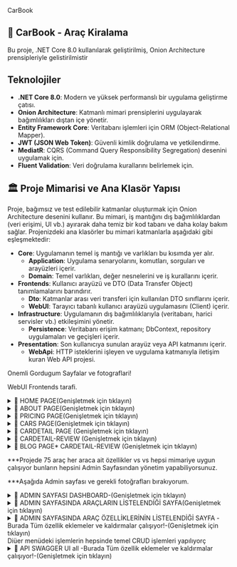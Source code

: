 CarBook 

## 🚗 CarBook - Araç Kiralama

Bu proje, .NET Core 8.0 kullanılarak geliştirilmiş, Onion Architecture prensipleriyle gelistirilmistir

## Teknolojiler
* **.NET Core 8.0**: Modern ve yüksek performanslı bir uygulama geliştirme çatısı.
* **Onion Architecture**: Katmanlı mimari prensiplerini uygulayarak bağımlılıkları dıştan içe yönetir.
* **Entity Framework Core**: Veritabanı işlemleri için ORM (Object-Relational Mapper).
* **JWT (JSON Web Token)**: Güvenli kimlik doğrulama ve yetkilendirme.
* **MediatR**: CQRS (Command Query Responsibility Segregation) desenini uygulamak için.
* **Fluent Validation**: Veri doğrulama kurallarını belirlemek için.


## 🏛️ Proje Mimarisi ve Ana Klasör Yapısı

Proje, bağımsız ve test edilebilir katmanlar oluşturmak için Onion Architecture desenini kullanır. Bu mimari, iş mantığını dış bağımlılıklardan (veri erişimi, UI vb.) ayırarak daha temiz bir kod tabanı ve daha kolay bakım sağlar. Projenizdeki ana klasörler bu mimari katmanlarla aşağıdaki gibi eşleşmektedir:

* **Core**: Uygulamanın temel iş mantığı ve varlıkları bu kısımda yer alır.
    * **Application**: Uygulama senaryolarını, komutları, sorguları ve arayüzleri içerir.
    * **Domain**: Temel varlıkları, değer nesnelerini ve iş kurallarını içerir.
* **Frontends**: Kullanıcı arayüzü ve DTO (Data Transfer Object) tanımlamalarını barındırır.
    * **Dto**: Katmanlar arası veri transferi için kullanılan DTO sınıflarını içerir.
    * **WebUI**: Tarayıcı tabanlı kullanıcı arayüzü uygulamasını (Client) içerir.
* **Infrastructure**: Uygulamanın dış bağımlılıklarıyla (veritabanı, harici servisler vb.) etkileşimini yönetir.
    * **Persistence**: Veritabanı erişim katmanı; DbContext, repository uygulamaları ve geçişleri içerir.
* **Presentation**: Son kullanıcıya sunulan arayüz veya API katmanını içerir.
    * **WebApi**: HTTP isteklerini işleyen ve uygulama katmanıyla iletişim kuran Web API projesi.
 
Onemli Gordugum Sayfalar ve fotograflari!

WebUI Frontends tarafi.


<details>
   <summary> 💾 HOME PAGE(Genişletmek için tıklayın)</summary>

  <img width="1920" height="6239" alt="Home" src="https://github.com/user-attachments/assets/062a5f71-ff5e-4bee-9b15-7cdc4f720861" />
</details>


<details>

   <summary> 💾  ABOUT PAGE(Genişletmek için tıklayın)</summary>
<img width="2560" height="3139" alt="about" src="https://github.com/user-attachments/assets/323c3435-0429-4152-9f5d-01ee94ddc9c8" />
</details>
<details>
   <summary> 💾  PRICING PAGE(Genişletmek için tıklayın)</summary>
   
   <img width="2560" height="1440" alt="Screenshot 2025-07-28 181339" src="https://github.com/user-attachments/assets/b06ce303-23ed-4615-bd3f-645638d95c36" />

</details>
<details>
   <summary> 💾 CARS PAGE(Genişletmek için tıklayın)</summary>
   <img width="2560" height="1440" alt="Screenshot 2025-07-28 181549" src="https://github.com/user-attachments/assets/ca14bcef-7f7f-4988-b5de-8345ffae8e0c" />


</details>


<details>
   <summary> 💾 CARDETAIL PAGE (Genişletmek için tıklayın)</summary>
   <img width="2560" height="1440" alt="Screenshot 2025-07-28 181549" src="https://github.com/user-attachments/assets/ca14bcef-7f7f-4988-b5de-8345ffae8e0c" />
</details>
<details>
   <summary> 💾 CARDETAIL-REVIEW (Genişletmek için tıklayın)</summary>
<img width="2560" height="1440" alt="Screenshot 2025-07-28 181922" src="https://github.com/user-attachments/assets/c78e7dea-31a9-474c-877b-71dd49faefa5" />
</details>

</details>
<details>
   <summary> 💾 BLOG PAGE* CARDETAIL-REVIEW (Genişletmek için tıklayın)</summary>
<img width="2560" height="7475" alt="BLOG" src="https://github.com/user-attachments/assets/e5fd445a-a5c2-4c64-b8f4-6f3b3c4cbe2e" />

</details>




***Projede 75 araç her araca ait özellikler vs vs hepsi mimariye uygun çalışıyor bunların hepsini Admin Sayfasından yönetim yapabiliyorsunuz.

***Aşağıda Admin sayfası ve gerekli fotoğrafları bırakıyorum.

<details>
   <summary> 💾 ADMIN SAYFASI DASHBOARD-(Genişletmek için tıklayın)</summary> 

<img width="2560" height="1440" alt="image" src="https://github.com/user-attachments/assets/6c9c1d49-6aad-4d22-a172-d89af22e94d3" />

</details>
<details>
   <summary>💾 ADMIN SAYFASINDA ARAÇLARIN LİSTELENDİĞİ SAYFA(Genişletmek için tıklayın)</summary>
<img width="2560" height="1440" alt="image" src="https://github.com/user-attachments/assets/82f7e490-ee3b-437a-aef0-f7d2b19bc212" />


</details>

<details>
   <summary>💾 ADMIN SAYFASINDA ARAÇ ÖZELLİKLERİNİN LİSTELENDİĞİ SAYFA -Burada Tüm özellik eklemeler ve kaldırmalar çalışıyor!-(Genişletmek için tıklayın)</summary> 
<img width="2560" height="1440" alt="image" src="https://github.com/user-attachments/assets/1a606ead-299f-4202-9498-1bbc58627ab1" />

</details>
Diüer menüdeki işlemlerin hepsinde temel CRUD işlemleri yapılıyorç


<details>
   <summary>💾 API SWAGGER UI all -Burada Tüm özellik eklemeler ve kaldırmalar çalışıyor!-(Genişletmek için tıklayın)</summary> 
<img width="1285" height="10902" alt="APILER" src="https://github.com/user-attachments/assets/aedc5046-5bc7-49ed-95e9-e8cb5b6eb132" />

</details>





